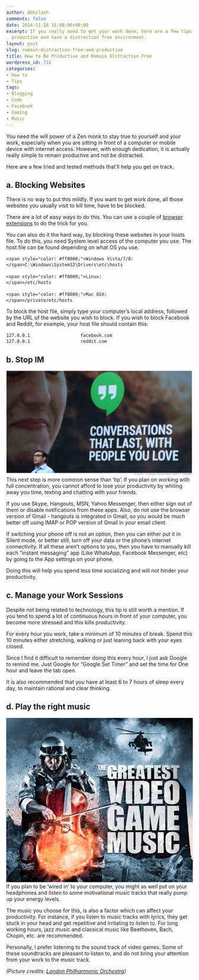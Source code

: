 ```yaml
---
author: Abhilash
comments: false
date: 2014-11-28 15:08:06+00:00
excerpt: If you really need to get your work done, here are a few tips to being more
  productive and have a distraction free environment.
layout: post
slug: remain-distraction-free-and-productive
title: How to Be Productive and Remain Distraction Free
wordpress_id: 722
categories:
- How to
- Tips
tags:
- Blogging
- Code
- Facebook
- Gaming
- Music
---
```


You need the will power of a Zen monk to stay true to yourself and your work, especially when you are sitting in front of a computer or mobile device with internet access. However, with enough dedication, it is actually really simple to remain productive and not be distracted.

Here are a few tried and tested methods that’ll help you get on track.


## a. Blocking Websites


There is no way to put this mildly. If you want to get work done, all those websites you usually visit to kill time, have to be blocked.

There are a lot of easy ways to do this. You can use a couple of [browser extensions](http://www.techcovered.org/648/maximize-productivity-time-saving-tools) to do the trick for you.

You can also do it the hard way, by blocking these websites in your hosts file. To do this, you need System level access of the computer you use. The host file can be found depending on what OS you use.

    
    <span style="color: #ff0000;">Windows Vista/7/8:
    </span>C:\Windows\System32\Drivers\etc\hosts
    
    <span style="color: #ff0000;">Linux:
    </span>/etc/hosts
    
    <span style="color: #ff0000;">Mac OSX:
    </span>/private/etc/hosts
    


To block the host file, simply type your computer’s local address, followed by the URL of the website you wish to block. If you wish to block Facebook and Reddit, for example, your host file should contain this:

    
    127.0.0.1                   facebook.com
    127.0.0.1                   reddit.com




## b. Stop IM


![google-hangout-620xa](images/google-hangout-620xa.jpg)
This next step is more common sense than ‘tip’. If you plan on working with full concentration, you cannot afford to lose your productivity by whiling away you time, texting and chatting with your friends.

If you use Skype, Hangouts, MSN, Yahoo Messenger, then either sign out of them or disable notifications from these apps. Also, do not use the browser version of Gmail - hangouts is integrated in Gmail, so you would be much better off using IMAP or POP version of Gmail in your email client.

If switching your phone off is not an option, then you can either put it in Silent mode, or better still, turn off your data or the phone’s internet connectivity. If all these aren’t options to you, then you have to manually kill each “instant messaging” app (Like WhatsApp, Facebook Messenger, etc) by going to the App settings on your phone.

Doing this will help you spend less time socializing and will not hinder your productivity.


## c. Manage your Work Sessions


Despite not being related to technology, this tip is still worth a mention. If you tend to spend a lot of continuous hours in front of your computer, you become more stressed and this kills productivity.

For every hour you work, take a minimum of 10 minutes of break. Spend this 10 minutes either stretching, walking or just leaning back with your eyes closed.

Since I find it difficult to remember doing this every hour, I just ask Google to remind me. Just Google for “Google Set Timer” and set the time for One hour and leave the tab open.

It is also recommended that you have at least 6 to 7 hours of sleep every day, to maintain rational and clear thinking.


## d. Play the right music


![video-game-music](images/video-game-music.png)If you plan to be ‘wired in’ to your computer, you might as well put on your headphones and listen to some motivational music tracks that really pump up your energy levels.

The music you choose for this, is also a factor which can affect your productivity. For instance, if you listen to music tracks with lyrics, they get stuck in your head and get repetitive and irritating to listen to. For long working hours, jazz music and classical music like Beethoven, Bach, Chopin, etc. are recommended.

Personally, I prefer listening to the sound track of video games. Some of these soundtracks are pleasant to listen to, and do not bring your attention from your work to the music track.

_(Picture credits: [London Philharmonic Orchestra](http://en.wikipedia.org/wiki/The_Greatest_Video_Game_Music))_

